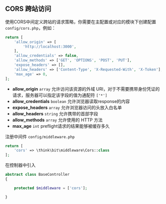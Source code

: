 ## CORS 跨站访问

使用CORS中间定义跨站的请求策略，你需要在主配置或对应的模块下创建配置 `config/cors.php`，例如：

```php
return [
    'allow_origin' => [
        'http://localhost:3000',
    ],
    'allow_credentials' => false,
    'allow_methods' => ['GET', 'OPTIONS', 'POST', 'PUT'],
    'expose_headers' => [],
    'allow_headers' => ['Content-Type', 'X-Requested-With', 'X-Token'],
    'max_age' => 0,
];
```

- **allow_origin** `array` 允许访问该资源的外域 URI，对于不需要携带身份凭证的请求，服务器可以指定该字段的值为通配符 `['*']`
- **allow_credentials** `boolean` 允许浏览器读取response的内容
- **expose_headers** `array` 允许浏览器访问的头放入白名单
- **allow_headers** `string` 允许携带的首部字段
- **allow_methods** `array` 允许使用的 HTTP 方法
- **max_age** `int` preflight请求的结果能够被缓存多久


注册中间件 `config/middleware.php`

```php
return [
    'cors' => \think\bit\middleware\Cors::class
];
```

在控制器中引入

```php
abstract class BaseController
{

    protected $middleware = ['cors'];

}
```